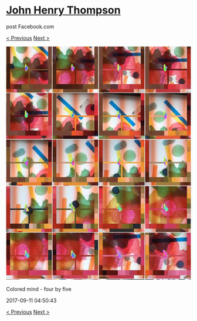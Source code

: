 # [John Henry Thompson](../README.md)
post Facebook.com

[< Previous](2017-09-12-2.md) [Next >](2017-09-11-2.md)

[![](../media/2017-09-11/Timeline-Photos-Colored-mind-four-by-five.jpg)](../README.md)

Colored mind - four by five

2017-09-11 04:50:43

[< Previous](2017-09-12-2.md) [Next >](2017-09-11-2.md)